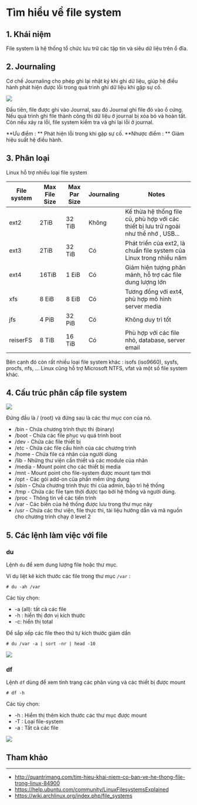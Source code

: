 # Tìm hiểu về file system

## 1. Khái niệm
File system là hệ thống tổ chức lưu trữ các tập tin và siêu dữ liệu trên ổ đĩa.

## 2. Journaling 
Cơ chế Journaling cho phép ghi lại nhật ký khi ghi dữ liệu, giúp hệ điều hành phát hiện được lỗi trong quá trình ghi dữ liệu khi gặp sự cố.

<img src="http://i.imgur.com/PfWI3O9.jpg">

Đầu tiên, file được ghi vào Journal, sau đó Journal ghi file đó vào ổ cứng.
Nếu quá trình ghi file thành công thì dữ liệu ở journal bị xóa bỏ và hoàn tất.
Còn nếu xảy ra lỗi, file system kiểm tra và ghi lại lỗi ở journal.

**Ưu điểm : ** Phát hiện lỗi trong khi gặp sự cố.
**Nhược điểm : ** Giảm hiệu suất hệ điều hành.

## 3. Phân loại
Linux hỗ trợ nhiều loại file system 

| File system | Max File Size | Max Par Size | Journaling | Notes |
|-------------|---------------|--------------|------------|-------|
| ext2 | 2TiB | 32 TiB | Không | Kế thừa hệ thống file cũ, phù hợp với các thiết bị lưu trữ ngoài như thể nhớ , USB... |
| ext3 | 2TiB | 32 TiB | Có | Phát triển của ext2, là chuẩn file system của Linux  trong nhiều năm |
| ext4 | 16TiB | 1 EiB | Có | Giảm hiện tượng phân mảnh, hỗ trợ các file dung lượng lớn |
| xfs | 8 EiB | 8 EiB | Có | Tương đồng với ext4, phù hợp mô hình server media |
| jfs | 4 PiB | 32 PiB | Có | Không duy trì tốt |
| reiserFS | 8 TiB | 16 TiB | Có | Phù hợp với các file nhỏ, database, server email | 

Bên cạnh đó còn rất nhiều loại file system khác : isofs (iso9660), sysfs, procfs, nfs, ...
Linux cũng hỗ trợ Microsoft NTFS, vfat và một số file system khác. 

## 4. Cấu trúc phân cấp file system 

<img src="http://www.gocit.vn/wp-content/uploads/2015/09/linux-file-system.jpg">

Đứng đầu là / (root) và đứng sau là các thư mục con của nó.

- /bin - Chứa chương trình thực thi (binary)
- /boot - Chứa các file phục vụ quá trình boot 
- /dev - Chứa các file thiết bị
- /etc - Chứa các file cấu hình của các chương trình
- /home - Chứa file cá nhân của người dùng
- /lib - Những thư viện cần thiết và các module của nhân
- /media - Mount point cho các thiết bị media
- /mnt - Mount point cho file-system được mount tạm thời
- /opt - Các gói add-on của phần mềm ứng dụng
- /sbin - Chứa chương trình thực thi của admin, bảo trì hệ thống
- /tmp - Chứa các file tạm thời được tạo bởi hệ thống và người dùng.
- /proc - Thông tin về các tiến trình 
- /var - Các biến của hệ thống được lưu trong thư mục này
- /usr - Chứa các thư viện, file thực thi, tài liệu hướng dẫn và mã nguồn cho chương trình chạy ở level 2

## 5. Các lệnh làm việc với file
### du
Lệnh `du` để xem dung lượng file hoặc thư mục.

Ví dụ liệt kê kích thước các file trong thư mục `/var` :
	
	# du -ah /var 
	
Các tùy chọn:
- -a (all): tất cả các file
- -h : hiển thị đơn vị kích thước
- -c: hiển thị total

Để sắp xếp các file theo thứ tự kích thước giảm dần

	# du /var -a | sort -nr | head -10
	
<img src="http://i.imgur.com/I9dTByN.png">

### df 
Lệnh `df` dùng để xem tình trạng các phân vùng và các thiết bị được mount

	# df -h
	
Các tùy chọn:
- -h : Hiểm thị thêm kích thước các thư mục được mount
- -T : Loại file-system
- -a : Tất cả các file

<img src="http://i.imgur.com/CDQvr1d.png">


## Tham khảo 
---
- http://quantrimang.com/tim-hieu-khai-niem-co-ban-ve-he-thong-file-trong-linux-84900
- https://help.ubuntu.com/community/LinuxFilesystemsExplained
- https://wiki.archlinux.org/index.php/file_systems